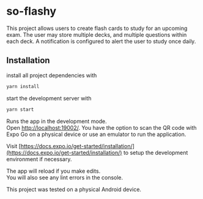 # so-flashy

This project allows users to create flash cards to study for an upcoming exam. The user may store multiple decks, and multiple questions within each deck. A notification is configured to alert the user to study once daily.

## Installation

install all project dependencies with
```bash
yarn install
```
start the development server with 
```bash
yarn start
```

Runs the app in the development mode.\
Open [http://localhost:19002/](http://localhost:19002/). You have the option to scan the QR code with Expo Go on a physical device or use an emulator to run the application.

Visit [https://docs.expo.io/get-started/installation/](https://docs.expo.io/get-started/installation/) to setup the development environment if necessary.

The app will reload if you make edits.\
You will also see any lint errors in the console.

This project was tested on a physical Android device.